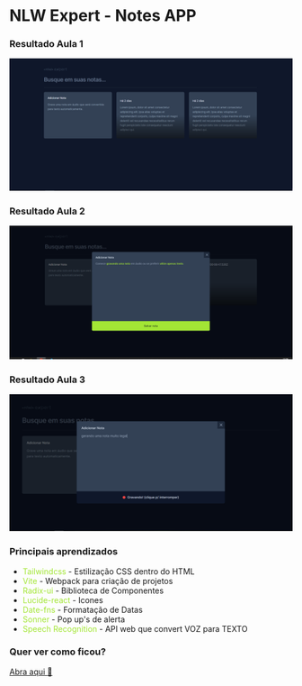 # NLW Expert - Notes APP

### Resultado Aula 1
<img src="public/images/resultado-aula-1.PNG" alt="Resultado Aula 1"/>

### Resultado Aula 2
<img src="public/images/resultado-aula-2.PNG" alt="Resultado Aula 2"/>

### Resultado Aula 3
<img src="public/images/resultado-aula-3.PNG" alt="Resultado Aula 3"/>

### Principais aprendizados
<ul>
  <li><span style="color: #a3e635">Tailwindcss</span> - Estilização CSS dentro do HTML</li>
  <li><span style="color: #a3e635">Vite</span> - Webpack para criação de projetos</li>
  <li><span style="color: #a3e635">Radix-ui</span> - Biblioteca de Componentes</li>
  <li><span style="color: #a3e635">Lucide-react</span> - Icones</li>
  <li><span style="color: #a3e635">Date-fns</span> - Formatação de Datas</li>
  <li><span style="color: #a3e635">Sonner</span> - Pop up's de alerta</li>
  <li><span style="color: #a3e635">Speech Recognition</span> - API web que convert VOZ para TEXTO</li>
</ul>

### Quer ver como ficou?
<a href="https://65c56bbe3eab3433941d1595--grand-rugelach-7b5be4.netlify.app/">Abra aqui :dart:</a>
